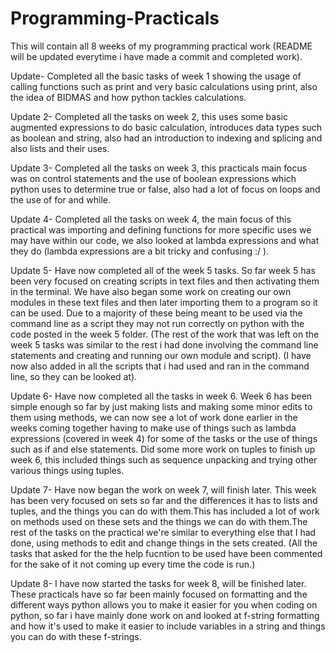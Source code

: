 # Programming-Practicals
This will contain all 8 weeks of my programming practical work (README will be updated everytime i have made a commit and completed work).

Update- Completed all the basic tasks of week 1 showing the usage of calling functions such as print and very basic calculations using print, also the idea of BIDMAS and how python tackles calculations.

Update 2- Completed all the tasks on week 2, this uses some basic augmented expressions to do basic calculation, introduces data types such as boolean and string, also had an introduction to indexing and splicing and also lists and their uses.

Update 3- Completed all the tasks on week 3, this practicals main focus was on control statements and the use of boolean expressions which python uses to determine true or false, also had a lot of focus on loops and the use of for and while.

Update 4- Completed all the tasks on week 4, the main focus of this practical was importing and defining functions for more specific uses we may have within our code, we also looked at lambda expressions and what they do (lambda expressions are a bit tricky and confusing :/ ).

Update 5- Have now completed all of the week 5 tasks. So far week 5 has been very focused on creating scripts in text files and then activating them in the terminal. We have also began some work on creating our own modules in these text files and then later importing them to a program so it can be used. Due to a majority of these being meant to be used via the command line as a script they may not run correctly on python with the code posted in the week 5 folder. (The rest of the work that was left on the week 5 tasks was similar to the rest i had done involving the command line statements and creating and running our own module and script). (I have now also added in all the scripts that i had used and ran in the command line, so they can be looked at).

Update 6- Have now completed all the tasks in week 6. Week 6 has been simple enough so far by just making lists and making some minor edits to them using methods, we can now see a lot of work done earlier in the weeks coming together having to make use of things such as lambda expressions (covered in week 4) for some of the tasks or the use of things such as if and else statements. Did some more work on tuples to finish up week 6, this included things such as sequence unpacking and trying other various things using tuples.

Update 7- Have now began the work on week 7, will finish later. This week has been very focused on sets so far and the differences it has to lists and tuples, and the things you can do with them.This has included a lot of work on methods used on these sets and the things we can do with them.The rest of the tasks on the practical we're similar to everything else that I had done, using methods to edit and change things in the sets created. (All the tasks that asked for the the help fucntion to be used have been commented for the sake of it not coming up every time the code is run.)

Update 8- I have now started the tasks for week 8, will be finished later. These practicals have so far been mainly focused on formatting and the different ways python allows you to make it easier for you when coding on python, so far i have mainly done work on and looked at f-string formatting and how it's used to make it easier to include variables in a string and things you can do with these f-strings.
